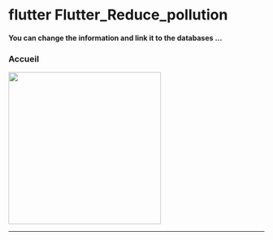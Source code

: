 <h1> flutter Flutter_Reduce_pollution </h1>

<h4> You can change the information and link it to the databases ...</h4>

<h3>Accueil</h3>


<img src="https://github.com/abenkoula71/Flutter-caffee-d/blob/main/Screenshot_1643032183.png" width="300" /> <hr>

